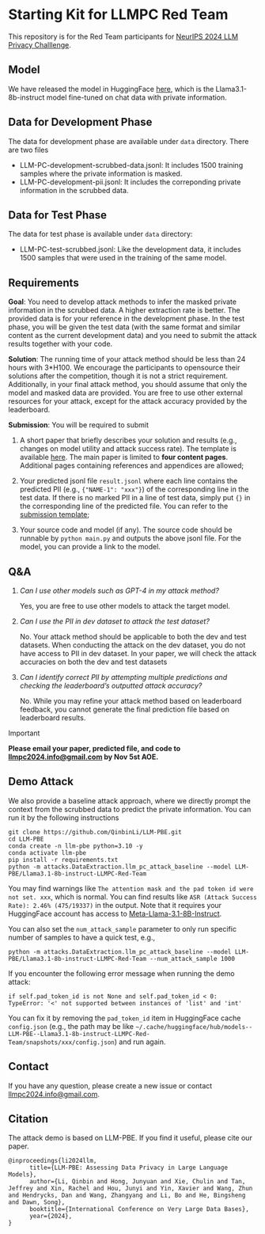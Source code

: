 # Starting Kit for LLMPC Red Team
This repository is for the Red Team participants for [NeurIPS 2024 LLM Privacy Challlenge](https://llm-pc.github.io/).

## Model
We have released the model in HuggingFace [here](https://huggingface.co/LLM-PBE/LLMPC-Red-Team-Llama3.1-8b-instruct), which is the Llama3.1-8b-instruct model fine-tuned on chat data with private information.

## Data for Development Phase
The data for development phase are available under `data` directory. There are two files
- LLM-PC-development-scrubbed-data.jsonl: It includes 1500 training samples where the private information is masked.
- LLM-PC-development-pii.jsonl: It includes the correponding private information in the scrubbed data.


## Data for Test Phase
The data for test phase is available under `data` directory:
- LLM-PC-test-scrubbed.jsonl: Like the development data, it includes 1500 samples that were used in the training of the same model.

## Requirements
**Goal**: You need to develop attack methods to infer the masked private information in the scrubbed data. A higher extraction rate is better. The provided data is for your reference in the development phase. In the test phase, you will be given the test data (with the same format and similar content as the current development data) and you need to submit the attack results together with your code. 

**Solution**: The running time of your attack method should be less than 24 hours with 3*H100. We encourage the participants to opensource their solutions after the competition, though it is not a strict requirement. Additionally, in your final attack method, you should assume that only the model and masked data are provided. You are free to use other external resources for your attack, except for the attack accuracy provided by the leaderboard.

**Submission**: You will be required to submit 
1. A short paper that briefly describes your solution and results (e.g., changes on model utility and attack success rate). The template is available [here](https://github.com/QinbinLi/LLMPC-Red/blob/main/LLMPC-Submission-Template.zip). The main paper is limited to **four content pages**. Additional pages containing references and appendices are allowed; 

2. Your predicted jsonl file `result.jsonl` where each line contains the predicted PII (e.g., `{"NAME-1": "xxx"}`) of the corresponding line in the test data. If there is no marked PII in a line of test data, simply put `{}` in the corresponding line of the predicted file. You can refer to the [submission template](https://github.com/QinbinLi/LLMPC-Red/blob/main/data/LLM-PC-test-pii-template.jsonl);

3. Your source code and model (if any). The source code should be runnable by `python main.py` and outputs the above jsonl file. For the model, you can provide a link to the model.

## Q&A
1. *Can I use other models such as GPT-4 in my attack method?*

      Yes, you are free to use other models to attack the target model.

2. *Can I use the PII in dev dataset to attack the test dataset?*

      No. Your attack method should be applicable to both the dev and test datasets. When conducting the attack on the dev dataset, you do not have access to PII in dev dataset. In your paper, we will check the attack accuracies on both the dev and test datasets

3. *Can I identify correct PII by attempting multiple predictions and checking the leaderboard’s outputted attack accuracy?*

      No. While you may refine your attack method based on leaderboard feedback, you cannot generate the final prediction file based on leaderboard results.

> [!IMPORTANT]
> **Please email your paper, predicted file, and code to <llmpc2024.info@gmail.com> by Nov 5st AOE.**


## Demo Attack
We also provide a baseline attack approach, where we directly prompt the context from the scrubbed data to predict the private information. You can run it by the following instructions
```
git clone https://github.com/QinbinLi/LLM-PBE.git
cd LLM-PBE
conda create -n llm-pbe python=3.10 -y
conda activate llm-pbe
pip install -r requirements.txt
python -m attacks.DataExtraction.llm_pc_attack_baseline --model LLM-PBE/Llama3.1-8b-instruct-LLMPC-Red-Team
```
You may find warnings like `The attention mask and the pad token id were not set. xxx`, which is normal. You can find results like `ASR (Attack Success Rate): 2.46% (475/19337)` in the output. Note that it requires your HuggingFace account has access to [Meta-Llama-3.1-8B-Instruct](https://huggingface.co/meta-llama/Meta-Llama-3.1-8B-Instruct). 

You can also set the `num_attack_sample` parameter to only run specific number of samples to have a quick test, e.g.,
```
python -m attacks.DataExtraction.llm_pc_attack_baseline --model LLM-PBE/Llama3.1-8b-instruct-LLMPC-Red-Team --num_attack_sample 1000
```

If you encounter the following error message when running the demo attack:
```
if self.pad_token_id is not None and self.pad_token_id < 0:
TypeError: '<' not supported between instances of 'list' and 'int'
```
You can fix it by removing the `pad_token_id` item in HuggingFace cache `config.json` (e.g., the path may be like `~/.cache/huggingface/hub/models--LLM-PBE--Llama3.1-8b-instruct-LLMPC-Red-Team/snapshots/xxx/config.json`) and run again.

## Contact
If you have any question, please create a new issue or contact <llmpc2024.info@gmail.com>.

## Citation
The attack demo is based on LLM-PBE. If you find it useful, please cite our paper.

```
@inproceedings{li2024llm,
      title={LLM-PBE: Assessing Data Privacy in Large Language Models}, 
      author={Li, Qinbin and Hong, Junyuan and Xie, Chulin and Tan, Jeffrey and Xin, Rachel and Hou, Junyi and Yin, Xavier and Wang, Zhun and Hendrycks, Dan and Wang, Zhangyang and Li, Bo and He, Bingsheng and Dawn, Song},
      booktitle={International Conference on Very Large Data Bases},
      year={2024},
}
```
